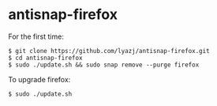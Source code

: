 # antisnap-firefox

For the first time:

    $ git clone https://github.com/lyazj/antisnap-firefox.git
    $ cd antisnap-firefox
    $ sudo ./update.sh && sudo snap remove --purge firefox

To upgrade firefox:

    $ sudo ./update.sh
